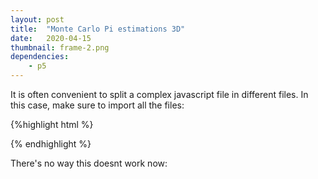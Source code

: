 ```yaml
---
layout: post
title:  "Monte Carlo Pi estimations 3D"
date:   2020-04-15
thumbnail: frame-2.png
dependencies:
    - p5
---
```


It is often convenient to split a complex javascript file in different files.
In this case, make sure to import all the files:

{%highlight html %}
<div id="sketch-holder">
    <script type="text/javascript" src="sketch/Particle.js"></script>
    <script type="text/javascript" src="sketch/ParticleSystem.js"></script>
    <script type="text/javascript" src="sketch/sketch.js"></script>
</div>
{% endhighlight %}

There's no way this doesnt work now:
<div id="sketch-holder">
    <script type="text/javascript" src="sketch1.js"></script>
</div>
